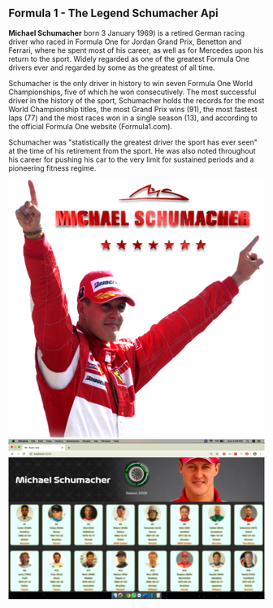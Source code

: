 ## Formula 1 - The Legend Schumacher Api

<b>Michael Schumacher</b> born 3 January 1969) is a retired German racing driver who raced in Formula One for Jordan Grand Prix, Benetton and Ferrari, where he spent most of his career, as well as for Mercedes upon his return to the sport. Widely regarded as one of the greatest Formula One drivers ever and regarded by some as the greatest of all time. 

Schumacher is the only driver in history to win seven Formula One World Championships, five of which he won consecutively. The most successful driver in the history of the sport, Schumacher holds the records for the most World Championship titles, the most Grand Prix wins (91), the most fastest laps (77) and the most races won in a single season (13), and according to the official Formula One website (Formula1.com). 

Schumacher was "statistically the greatest driver the sport has ever seen" at the time of his retirement from the sport. He was also noted throughout his career for pushing his car to the very limit for sustained periods and a pioneering fitness regime.

<img src="src/images/schumacher.png" />

<img src="src/images/screenshot.png" />
